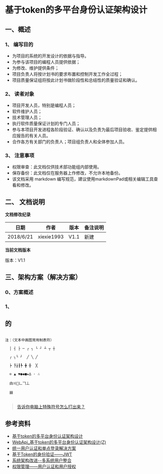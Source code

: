# 基于token的多平台身份认证架构设计

## 一、概述

###  1、 编写目的

+  为项目的系统的开发设计的依据与指导。
+  为参与该项目的编程人员提供依据；
+  为修改、维护提供条件；
+  项目负责人将按计划书的要求布置和控制开发工作全过程；
+  项目质量保证组将按此计划书做阶段性和总结性的质量验证和确认。

### 2、 读者对象

+  项目开发人员，特别是编程人员；
+  软件维护人员；
+  技术管理人员；
+  执行软件质量保证计划的专门人员；
+  参与本项目开发进程各阶段验证、确认以及负责为最后项目验收、鉴定提供相应报告的有关人员。
+  合作各方有关部门的负责人；项目组负责人和全体参加人员。

### 3、 注意事项

+  权限审查：此文档仅供技术部功能组内部使用。
+  保存备份：此文档仅在服务器上作修改，不允许本地备份。
+  该文档采用 markdown 编写规范，建议使用markdownPad或相关编辑工具查看和修改。


## 二、 文档说明

**文档修改纪录**

| **日期**   | **作者**     | **版本** | **备注说明**                   |
|------------|------------  |----------|--------------------------------|
| 2018/6/21  | xiexie1993   | V1.1     | 新建                           |


**当前文档版本**

版本：V1.1


## 三、架构方案（解决方案）

### 0、方案概述


### 1、


## 的

~~~
                                                                                
注：（文本中画图常用制表符）                                                    
                                                                                
  │ ┤ ├ ─ ┌ ┐ └ ┘ ┴ ┬ ┼                                                         
                                                                                
  ╭ ╮╰ ╯  ╱ ╲ ╱                                                          
                                                                                
  ┝ ┞┟┠┡ ╋ ╬  ╳                                                          
                                                                                
  ⊙ ▲ ▼●◆■★∆ · ∴                                                            
                                                                                
  甴〣𠃎𠃊𠃍丄                                                                  

  槑                                                                            
                                                                                
~~~
> [告诉你电脑上特殊符号怎么打出来？](http://www.360doc.com/content/15/0801/05/805501_488664977.shtml)


## 参考资料
+ [基于token的多平台身份认证架构设计](https://www.cnblogs.com/beer/p/6029861.html)
+ [WebApi_基于token的多平台身份认证架构设计(Z)](http://www.cnblogs.com/tranw/p/6414140.html)
+ [统一用户认证和单点登录解决方案](https://www.cnblogs.com/mfc-itblog/p/5234412.html)
+ [基于Token的身份验证——JWT](http://www.cnblogs.com/tranw/p/6414075.html)
+ [系统架构改进--多系统用户整合](https://blog.csdn.net/sunyuhua_keyboard/article/details/78716831)
+ [权限管理——用户认证和用户授权](https://blog.csdn.net/xdd19910505/article/details/51926540/)